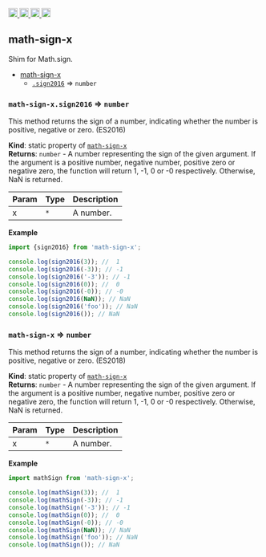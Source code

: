 <a href="https://travis-ci.org/Xotic750/math-sign-x"
   title="Travis status">
<img
   src="https://travis-ci.org/Xotic750/math-sign-x.svg?branch=master"
   alt="Travis status" height="18"/>
</a>
<a href="https://david-dm.org/Xotic750/math-sign-x"
   title="Dependency status">
<img src="https://david-dm.org/Xotic750/math-sign-x.svg"
   alt="Dependency status" height="18"/>
</a>
<a href="https://david-dm.org/Xotic750/math-sign-x#info=devDependencies"
   title="devDependency status">
<img src="https://david-dm.org/Xotic750/math-sign-x/dev-status.svg"
   alt="devDependency status" height="18"/>
</a>
<a href="https://badge.fury.io/js/math-sign-x" title="npm version">
<img src="https://badge.fury.io/js/math-sign-x.svg"
   alt="npm version" height="18"/>
</a>
<a name="module_math-sign-x"></a>

## math-sign-x

Shim for Math.sign.

- [math-sign-x](#module_math-sign-x)
  - [`.sign2016`](#module_math-sign-x.sign2016) ⇒ <code>number</code>

<a name="module_math-sign-x.sign2016"></a>

### `math-sign-x.sign2016` ⇒ <code>number</code>

This method returns the sign of a number, indicating whether the number is positive,
negative or zero. (ES2016)

**Kind**: static property of [<code>math-sign-x</code>](#module_math-sign-x)  
**Returns**: <code>number</code> - A number representing the sign of the given argument. If the argument
is a positive number, negative number, positive zero or negative zero, the function will
return 1, -1, 0 or -0 respectively. Otherwise, NaN is returned.

| Param | Type            | Description |
| ----- | --------------- | ----------- |
| x     | <code>\*</code> | A number.   |

**Example**

```js
import {sign2016} from 'math-sign-x';

console.log(sign2016(3)); //  1
console.log(sign2016(-3)); // -1
console.log(sign2016('-3')); // -1
console.log(sign2016(0)); //  0
console.log(sign2016(-0)); // -0
console.log(sign2016(NaN)); // NaN
console.log(sign2016('foo')); // NaN
console.log(sign2016()); // NaN
```

<a name="module_math-sign-x"></a>

### `math-sign-x` ⇒ <code>number</code>

This method returns the sign of a number, indicating whether the number is positive,
negative or zero. (ES2018)

**Kind**: static property of [<code>math-sign-x</code>](#module_math-sign-x)  
**Returns**: <code>number</code> - A number representing the sign of the given argument. If the argument
is a positive number, negative number, positive zero or negative zero, the function will
return 1, -1, 0 or -0 respectively. Otherwise, NaN is returned.

| Param | Type            | Description |
| ----- | --------------- | ----------- |
| x     | <code>\*</code> | A number.   |

**Example**

```js
import mathSign from 'math-sign-x';

console.log(mathSign(3)); //  1
console.log(mathSign(-3)); // -1
console.log(mathSign('-3')); // -1
console.log(mathSign(0)); //  0
console.log(mathSign(-0)); // -0
console.log(mathSign(NaN)); // NaN
console.log(mathSign('foo')); // NaN
console.log(mathSign()); // NaN
```
